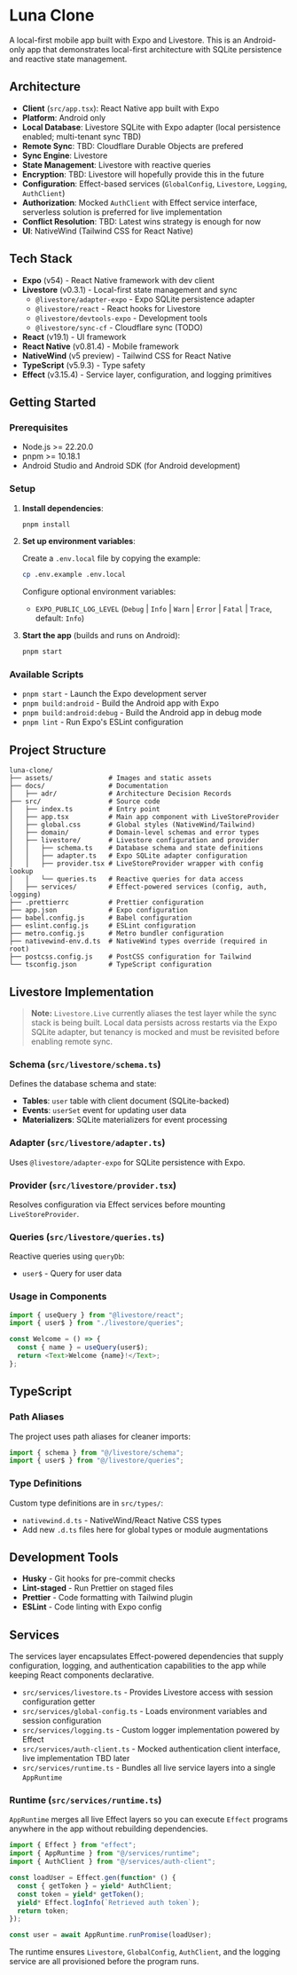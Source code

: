# Luna Clone

A local-first mobile app built with Expo and Livestore. This is an Android-only app that demonstrates local-first architecture with SQLite persistence and reactive state management.

## Architecture

- **Client** (`src/app.tsx`): React Native app built with Expo
- **Platform**: Android only
- **Local Database**: Livestore SQLite with Expo adapter (local persistence enabled; multi-tenant sync TBD)
- **Remote Sync**: TBD: Cloudflare Durable Objects are prefered
- **Sync Engine**: Livestore
- **State Management**: Livestore with reactive queries
- **Encryption**: TBD: Livestore will hopefully provide this in the future
- **Configuration**: Effect-based services (`GlobalConfig`, `Livestore`, `Logging`, `AuthClient`)
- **Authorization**: Mocked `AuthClient` with Effect service interface, serverless solution is preferred for live implementation
- **Conflict Resolution**: TBD: Latest wins strategy is enough for now
- **UI**: NativeWind (Tailwind CSS for React Native)

## Tech Stack

- **Expo** (v54) - React Native framework with dev client
- **Livestore** (v0.3.1) - Local-first state management and sync
  - `@livestore/adapter-expo` - Expo SQLite persistence adapter
  - `@livestore/react` - React hooks for Livestore
  - `@livestore/devtools-expo` - Development tools
  - `@livestore/sync-cf` - Cloudflare sync (TODO)
- **React** (v19.1) - UI framework
- **React Native** (v0.81.4) - Mobile framework
- **NativeWind** (v5 preview) - Tailwind CSS for React Native
- **TypeScript** (v5.9.3) - Type safety
- **Effect** (v3.15.4) - Service layer, configuration, and logging primitives

## Getting Started

### Prerequisites

- Node.js >= 22.20.0
- pnpm >= 10.18.1
- Android Studio and Android SDK (for Android development)

### Setup

1. **Install dependencies**:

   ```bash
   pnpm install
   ```

2. **Set up environment variables**:

   Create a `.env.local` file by copying the example:

   ```bash
   cp .env.example .env.local
   ```

   Configure optional environment variables:
   - `EXPO_PUBLIC_LOG_LEVEL` (`Debug` | `Info` | `Warn` | `Error` | `Fatal` | `Trace`, default: `Info`)

3. **Start the app** (builds and runs on Android):

   ```bash
   pnpm start
   ```

### Available Scripts

- `pnpm start` - Launch the Expo development server
- `pnpm build:android` - Build the Android app with Expo
- `pnpm build:android:debug` - Build the Android app in debug mode
- `pnpm lint` - Run Expo's ESLint configuration

## Project Structure

```
luna-clone/
├── assets/              # Images and static assets
├── docs/                # Documentation
│   ├── adr/             # Architecture Decision Records
├── src/                 # Source code
│   ├── index.ts         # Entry point
│   ├── app.tsx          # Main app component with LiveStoreProvider
│   ├── global.css       # Global styles (NativeWind/Tailwind)
│   ├── domain/          # Domain-level schemas and error types
│   ├── livestore/       # Livestore configuration and provider
│   │   ├── schema.ts    # Database schema and state definitions
│   │   ├── adapter.ts   # Expo SQLite adapter configuration
│   │   ├── provider.tsx # LiveStoreProvider wrapper with config lookup
│   │   └── queries.ts   # Reactive queries for data access
│   ├── services/        # Effect-powered services (config, auth, logging)
├── .prettierrc          # Prettier configuration
├── app.json             # Expo configuration
├── babel.config.js      # Babel configuration
├── eslint.config.js     # ESLint configuration
├── metro.config.js      # Metro bundler configuration
├── nativewind-env.d.ts  # NativeWind types override (required in root)
├── postcss.config.js    # PostCSS configuration for Tailwind
└── tsconfig.json        # TypeScript configuration
```

## Livestore Implementation

> **Note:** `Livestore.Live` currently aliases the test layer while the sync stack is being built. Local data persists across restarts via the Expo SQLite adapter, but tenancy is mocked and must be revisited before enabling remote sync.

### Schema (`src/livestore/schema.ts`)

Defines the database schema and state:

- **Tables**: `user` table with client document (SQLite-backed)
- **Events**: `userSet` event for updating user data
- **Materializers**: SQLite materializers for event processing

### Adapter (`src/livestore/adapter.ts`)

Uses `@livestore/adapter-expo` for SQLite persistence with Expo.

### Provider (`src/livestore/provider.tsx`)

Resolves configuration via Effect services before mounting `LiveStoreProvider`.

### Queries (`src/livestore/queries.ts`)

Reactive queries using `queryDb`:

- `user$` - Query for user data

### Usage in Components

```typescript
import { useQuery } from "@livestore/react";
import { user$ } from "./livestore/queries";

const Welcome = () => {
  const { name } = useQuery(user$);
  return <Text>Welcome {name}!</Text>;
};
```

## TypeScript

### Path Aliases

The project uses path aliases for cleaner imports:

```typescript
import { schema } from "@/livestore/schema";
import { user$ } from "@/livestore/queries";
```

### Type Definitions

Custom type definitions are in `src/types/`:

- `nativewind.d.ts` - NativeWind/React Native CSS types
- Add new `.d.ts` files here for global types or module augmentations

## Development Tools

- **Husky** - Git hooks for pre-commit checks
- **Lint-staged** - Run Prettier on staged files
- **Prettier** - Code formatting with Tailwind plugin
- **ESLint** - Code linting with Expo config

## Services

The services layer encapsulates Effect-powered dependencies that supply configuration, logging, and authentication capabilities to the app while keeping React components declarative.

- `src/services/livestore.ts` - Provides Livestore access with session configuration getter
- `src/services/global-config.ts` - Loads environment variables and session configuration
- `src/services/logging.ts` - Custom logger implementation powered by Effect
- `src/services/auth-client.ts` - Mocked authentication client interface, live implementation TBD later
- `src/services/runtime.ts` - Bundles all live service layers into a single `AppRuntime`

### Runtime (`src/services/runtime.ts`)

`AppRuntime` merges all live Effect layers so you can execute `Effect` programs anywhere in the app without rebuilding dependencies.

```typescript
import { Effect } from "effect";
import { AppRuntime } from "@/services/runtime";
import { AuthClient } from "@/services/auth-client";

const loadUser = Effect.gen(function* () {
  const { getToken } = yield* AuthClient;
  const token = yield* getToken();
  yield* Effect.logInfo(`Retrieved auth token`);
  return token;
});

const user = await AppRuntime.runPromise(loadUser);
```

The runtime ensures `Livestore`, `GlobalConfig`, `AuthClient`, and the logging service are all provisioned before the program runs.
